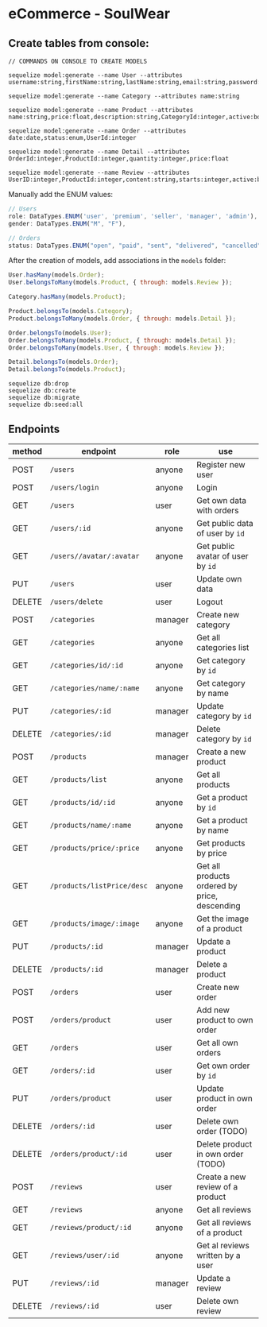 # eCommerce - SoulWear

## Create tables from console:
```
// COMMANDS ON CONSOLE TO CREATE MODELS

sequelize model:generate --name User --attributes username:string,firstName:string,lastName:string,email:string,password:string,role:enum,birthDate:date,gender:enum,active:boolean

sequelize model:generate --name Category --attributes name:string

sequelize model:generate --name Product --attributes name:string,price:float,description:string,CategoryId:integer,active:boolean

sequelize model:generate --name Order --attributes date:date,status:enum,UserId:integer

sequelize model:generate --name Detail --attributes OrderId:integer,ProductId:integer,quantity:integer,price:float

sequelize model:generate --name Review --attributes UserID:integer,ProductId:integer,content:string,starts:integer,active:boolean
```

Manually add the ENUM values:
```js
// Users
role: DataTypes.ENUM('user', 'premium', 'seller', 'manager', 'admin'),
gender: DataTypes.ENUM("M", "F"),

// Orders
status: DataTypes.ENUM("open", "paid", "sent", "delivered", "cancelled"),


```

After the creation of models, add associations in the `models` folder:
```js
User.hasMany(models.Order);
User.belongsToMany(models.Product, { through: models.Review });

Category.hasMany(models.Product);

Product.belongsTo(models.Category);
Product.belongsToMany(models.Order, { through: models.Detail });

Order.belongsTo(models.User);
Order.belongsToMany(models.Product, { through: models.Detail });
Order.belongsToMany(models.User, { through: models.Review });

Detail.belongsTo(models.Order);
Detail.belongsTo(models.Product);

```


```
sequelize db:drop
sequelize db:create
sequelize db:migrate
sequelize db:seed:all
```

## Endpoints

|method|endpoint|role|use|
|------|--------|--------------|---|
|POST  |`/users`|anyone|Register new user|
|POST  |`/users/login`|anyone|Login|
|GET   |`/users`|user|Get own data with orders|
|GET   |`/users/:id`|anyone|Get public data of user by `id`|
|GET   |`/users//avatar/:avatar`|anyone|Get public avatar of user by `id`|
|PUT   |`/users`|user|Update own data|
|DELETE|`/users/delete`|user|Logout|
|POST  |`/categories`|manager|Create new category|
|GET   |`/categories`|anyone|Get all categories list|
|GET   |`/categories/id/:id`|anyone|Get category by `id`|
|GET   |`/categories/name/:name`|anyone|Get category by name|
|PUT   |`/categories/:id`|manager|Update category by `id`|
|DELETE|`/categories/:id`|manager|Delete category by `id`|
|POST  |`/products`|manager|Create a new product|
|GET   |`/products/list`|anyone|Get all products|
|GET   |`/products/id/:id`|anyone|Get a product by `id`|
|GET   |`/products/name/:name`|anyone|Get a product by name|
|GET   |`/products/price/:price`|anyone|Get products by price|
|GET   |`/products/listPrice/desc`|anyone|Get all products ordered by price, descending|
|GET   |`/products/image/:image`|anyone|Get the image of a product|
|PUT   |`/products/:id`|manager|Update a product|
|DELETE|`/products/:id`|manager|Delete a product|
|POST  |`/orders`|user|Create new order|
|POST  |`/orders/product`|user|Add new product to own order|
|GET   |`/orders`|user|Get all own orders|
|GET   |`/orders/:id`|user|Get own order by `id`|
|PUT   |`/orders/product`|user|Update product in own order|
|DELETE|`/orders/:id`|user|Delete own order (TODO)|
|DELETE|`/orders/product/:id`|user|Delete product in own order (TODO)|
|POST  |`/reviews`|user|Create a new review of a product|
|GET   |`/reviews`|anyone|Get all reviews|
|GET   |`/reviews/product/:id`|anyone|Get all reviews of a product|
|GET   |`/reviews/user/:id`|anyone|Get al reviews written by a user|
|PUT   |`/reviews/:id`|manager|Update a review|
|DELETE|`/reviews/:id`|user|Delete own review|
